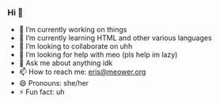 ### Hi 👋

- 🔭 I’m currently working on things
- 🌱 I’m currently learning HTML and other various languages
- 👯 I’m looking to collaborate on uhh
- 🤔 I’m looking for help with meo (pls help im lazy)
- 💬 Ask me about anything idk
- 📫 How to reach me: eris@meower.org
- 😄 Pronouns: she/her
- ⚡ Fun fact: uh

